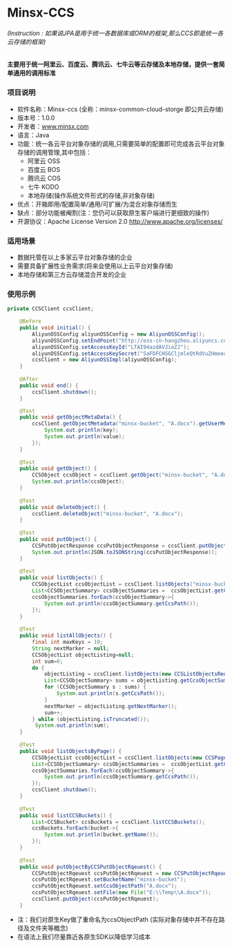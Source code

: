 # Minsx-CCS

###### (Instruction : 如果说JPA是用于统一各数据库或ORM的框架,那么CCS即是统一各云存储的框架)
#### 主要用于统一阿里云、百度云、腾讯云、七牛云等云存储及本地存储，提供一套简单通用的调用标准

### 项目说明
+ 软件名称：Minsx-ccs (全称：minsx-common-cloud-storge 即公共云存储)
+ 版本号：1.0.0
+ 开发者：www.minsx.com
+ 语言：Java
+ 功能：统一各云平台对象存储的调用,只需要简单的配置即可完成各云平台对象存储的调用管理,其中包括：
	+ 阿里云 OSS
	+ 百度云 BOS
	+ 腾讯云 COS
	+ 七牛 KODO
	+ 本地存储(操作系统文件形式的存储,非对象存储)
+ 优点：开箱即用/配置简单/通用/可扩展/为混合对象存储而生
+ 缺点：部分功能被阉割(注：您仍可以获取原生客户端进行更细致的操作)
+ 开源协议：Apache License Version 2.0 http://www.apache.org/licenses/
				
### 适用场景
+ 数据托管在以上多家云平台对象存储的企业
+ 需要具备扩展性业务需求(将来会使用以上云平台对象存储)
+ 本地存储和第三方云存储混合开发的企业

### 使用示例
	
```java
private CCSClient ccsClient;

	@Before
	public void initial() {
		AliyunOSSConfig aliyunOSSConfig = new AliyunOSSConfig();
		aliyunOSSConfig.setEndPoint("http://oss-cn-hangzhou.aliyuncs.com");
		aliyunOSSConfig.setAccessKeyId("LTAI94azdAVJieZJ");
		aliyunOSSConfig.setAccessKeySecret("SaFDFCHSGCljmleQtRdVuZHmeedvty");
		ccsClient = new AliyunOSSImpl(aliyunOSSConfig);
	}
	
	@After
	public void end() {
		ccsClient.shutdown();
	}

	@Test
	public void getObjectMetaData() {
		ccsClient.getObjectMetadata("minsx-bucket", "A.docx").getUserMetaData().forEach((key,value)->{
			System.out.println(key);
			System.out.println(value);
		});
	}
	
	@Test
	public void getObject() {
		CCSObject ccsObject = ccsClient.getObject("minsx-bucket", "A.docx");
		System.out.println(ccsObject);
	}
	
	@Test
	public void deleteObject() {
		ccsClient.deleteObject("minsx-bucket", "A.docx");
	}
	
	@Test
	public void putObject() {
		CCSPutObjectResponse ccsPutObjectResponse = ccsClient.putObject("minsx-bucket", "A.docx","E:\\Temp\\A.docx");
		System.out.println(JSON.toJSONString(ccsPutObjectResponse));
	}
	
	@Test
	public void listObjects() {
		CCSObjectList ccsObjectList = ccsClient.listObjects("minsx-bucket", "hospital");
		List<CCSObjectSummary> ccsObjectSummaries =  ccsObjectList.getCcsObjectSummaries();
		ccsObjectSummaries.forEach(ccsObjectSummary->{
			System.out.println(ccsObjectSummary.getCcsPath());
		});
	}
	
	@Test
	public void listAllObjects() {
		final int maxKeys = 10;
		String nextMarker = null;
		CCSObjectList objectListing=null;
		int sum=0;
		do {
		    objectListing = ccsClient.listObjects(new CCSListObjectsRequest("minsx-bucket").withPrefix("oss-log").withMarker(nextMarker).withMaxKeys(maxKeys));
		    List<CCSObjectSummary> sums = objectListing.getCcsObjectSummaries();
		    for (CCSObjectSummary s : sums) {
		    	System.out.println(s.getCcsPath());
		    }
		    nextMarker = objectListing.getNextMarker();
		    sum++;
		} while (objectListing.isTruncated());
		 System.out.println(sum);
	}
	
	@Test
	public void listObjectsByPage() {
		CCSObjectList ccsObjectList = ccsClient.listObjects(new CCSPageObjectsRequest("minsx-bucket", "oss-log", 1, 10));
		List<CCSObjectSummary> ccsObjectSummaries =  ccsObjectList.getCcsObjectSummaries();
		ccsObjectSummaries.forEach(ccsObjectSummary->{
			System.out.println(ccsObjectSummary.getCcsPath());
		});
		ccsClient.shutdown();
	}
	
	@Test
	public void listCCSBuckets() {
		List<CCSBucket> ccsBuckets = ccsClient.listCCSBuckets();
		ccsBuckets.forEach(bucket->{
			System.out.println(bucket.getName());
		});
	}
	
	@Test
	public void putObjectByCCSPutObjectRqeuest() {
		CCSPutObjectRqeuest ccsPutObjectRqeuest = new CCSPutObjectRqeuest();
		ccsPutObjectRqeuest.setBucketName("minsx-bucket");
		ccsPutObjectRqeuest.setCcsObjectPath("A.docx");
		ccsPutObjectRqeuest.setFile(new File("E:\\Temp\\A.docx"));
		ccsClient.putObject(ccsPutObjectRqeuest);
	}
```
+ 注：我们对原生Key做了重命名为ccsObjectPath (实际对象存储中并不存在路径及文件夹等概念)
+ 在语法上我们尽量靠近各原生SDK以降低学习成本

	
